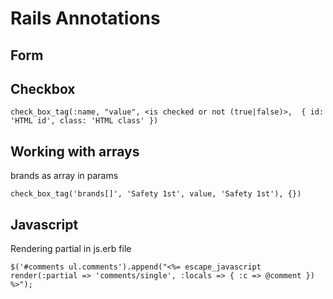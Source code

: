 # Rails Annotations

## Form
## Checkbox
`check_box_tag(:name, "value", <is checked or not (true|false)>,  { id: 'HTML id', class: 'HTML class' })`

## Working with arrays
brands as array in params

`check_box_tag('brands[]', 'Safety 1st', value, 'Safety 1st'), {})`

## Javascript
Rendering partial in js.erb file

`$('#comments ul.comments').append("<%= escape_javascript render(:partial => 'comments/single', :locals => { :c => @comment }) %>");`
